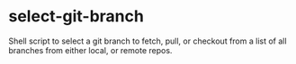 # select-git-branch
Shell script to select a git branch to fetch, pull, or checkout from a list of all branches from either local, or remote repos.
